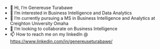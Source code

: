 - 👋 Hi, I’m Genereuse Turabawe
- 👀 I’m interested in Business Intelligence and Data Analytics 
- 🌱 I’m currently pursuing a MS in Business Intelligence and Analytics at Creighton University Omaha 
- 💞️ I’m looking to collaborate on Business Intelligence 
- 📫 How to reach me on my linkedIn @
  https://www.linkedin.com/in/genereuseturabawe/

<!---
tgenereuse/tgenereuse is a ✨ special ✨ repository because its `README.md` (this file) appears on your GitHub profile.
You can click the Preview link to take a look at your changes.
--->

